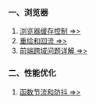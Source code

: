 ### 一、浏览器
1. [浏览器缓存控制 =>>](./BrowserCache.md)
2. [重绘和回流 =>>](./Repaint&Reflow.md)
3. [前端跨域问题详解 =>>](./CrossOrigin.md)

### 二、性能优化
1. [函数节流和防抖 =>>](./Throttle&Debounce.md)
